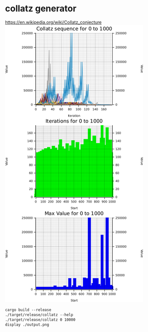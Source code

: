 # collatz generator

https://en.wikipedia.org/wiki/Collatz_conjecture
![Example](./example.png)

```
cargo build --release
./target/release/collatz --help
./target/release/collatz 0 10000
display ./output.png
```
